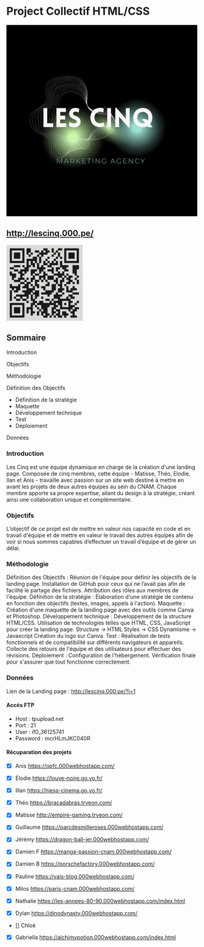 # Project Collectif HTML/CSS

![alt text](src/portfolio_main/assets/images/logo/les_cinq.png)

## http://lescinq.000.pe/

<img src="rapports/images/qrcode.png" alt="alt text" width="200">


## Sommaire
Introduction

Objectifs

Méthodologie

Définition des Objectifs 

- Définition de la stratégie 
- Maquette
- Développement technique 
- Test
- Déploiement

Données

### Introduction

Les Cinq est une équipe dynamique en charge de la création d'une landing page. Composée de cinq membres, cette équipe - Matisse, Théo, Elodie, Ilan et Anis - travaille avec passion sur un site web destiné à mettre en avant les projets de deux autres équipes au sein du CNAM. Chaque membre apporte sa propre expertise, allant du design à la stratégie, créant ainsi une collaboration unique et complémentaire.

### Objectifs

L’objectif de ce projet est de mettre en valeur nos capacité en code et en travail d'équipe et de mettre en valeur le travail des autres équipes afin de voir si nous sommes capables d’effectuer un travail d’équipe et de gérer un délai.

### Méthodologie

Définition des Objectifs :
Réunion de l'équipe pour définir les objectifs de la landing page.
Installation de GitHub pour ceux qui ne l’avait pas afin de facilité le partage des fichiers.
Attribution des rôles aux membres de l'équipe.
Définition de la stratégie :
Élaboration d'une stratégie de contenu en fonction des objectifs (textes, images, appels à l'action).
Maquette :
Création d'une maquette de la landing page avec des outils comme Canva et Photoshop.
Développement technique :
Développement de la structure HTML/CSS.
Utilisation de technologies telles que HTML, CSS, JavaScript pour créer la landing page.
Structure -> HTML
Styles -> CSS
Dynamisme -> Javascript
Création du logo sur Canva.
Test :
Réalisation de tests fonctionnels et de compatibilité sur différents navigateurs et appareils.
Collecte des retours de l'équipe et des utilisateurs pour effectuer des révisions.
Déploiement :
Configuration de l'hébergement.
Vérification finale pour s'assurer que tout fonctionne correctement.

### Données

Lien de la Landing page : http://lescinq.000.pe/?i=1

#### Accés FTP

- Host : tpupload.net
- Port : 21
- User : if0_36125741
- Password : mcrHLmJKC040R

#### Récuparation des projets

- [x] Anis https://opfc.000webhostapp.com/

- [x] Élodie https://louve-noire.go.yo.fr/

- [x] Illan https://hiess-cinema.go.yo.fr/

- [x] Théo https://bracadabras.trveon.com/

- [x] Matisse http://empire-gaming.trveon.com/

- [x] Guillaume https://parcdesmilleroses.000webhostapp.com/

- [x] Jérémy https://dragon-ball-jer.000webhostapp.com/

- [x] Damien F https://manga-passion-cnam.000webhostapp.com/

- [x] Damien B https://porschefactory.000webhostapp.com/

- [x] Pauline https://vais-blog.000webhostapp.com/

- [x] Milos https://paris-cnam.000webhostapp.com/

- [x] Nathalie https://les-annees-80-90.000webhostapp.com/index.html

- [x] Dylan https://dinodynasty.000webhostapp.com/

- [] Chloé

- [x] Gabriella https://alchimypotion.000webhostapp.com/index.html